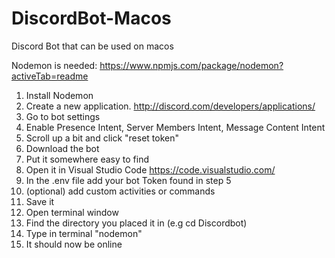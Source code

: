 # DiscordBot-Macos
Discord Bot that can be used on macos

Nodemon is needed: https://www.npmjs.com/package/nodemon?activeTab=readme


1. Install Nodemon
2. Create a new application. http://discord.com/developers/applications/
3. Go to bot settings
4. Enable Presence Intent, Server Members Intent, Message Content Intent
5. Scroll up a bit and click "reset token"
6. Download the bot
7. Put it somewhere easy to find
8. Open it in Visual Studio Code https://code.visualstudio.com/
9. In the .env file add your bot Token found in step 5
10. (optional) add custom activities or commands
11. Save it
12. Open terminal window
13. Find the directory you placed it in (e.g cd Discordbot)
14. Type in terminal "nodemon"
15. It should now be online
